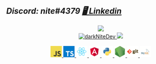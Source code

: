 

## ***Discord: nite#4379*** <a href="https://www.linkedin.com/mwlite/in/layla-ventilari-135574145"> ***🖥️ Linkedin***</a> 

<div align="center">
<img src="https://github.blog/wp-content/uploads/2018/10/46896184-b679fc80-ce30-11e8-88bf-921e9b788f7c.gif?resize=200%2C200" />
<div/>
  
<div align="center">
  
  
  <a href="https://github.com/darkNite">
    <img src="https://github-readme-stats.vercel.app/api?username=darkNiteDev&show_icons=true&theme=shades-of-purple" alt="darkNiteDev" />  
    <img src="https://github-readme-stats.vercel.app/api/top-langs/?username=darkNiteDev&layout=compact&langs_count=7&theme=shades-of-purple"/>
  
</div>
<div style="display: inline_block"><br>
<code><img height="30" src="https://raw.githubusercontent.com/github/explore/80688e429a7d4ef2fca1e82350fe8e3517d3494d/topics/javascript/javascript.png"></code>
<code><img height="30" src="https://raw.githubusercontent.com/github/explore/80688e429a7d4ef2fca1e82350fe8e3517d3494d/topics/typescript/typescript.png"></code>
<code><img height="30" src="https://raw.githubusercontent.com/github/explore/80688e429a7d4ef2fca1e82350fe8e3517d3494d/topics/react/react.png"></code>
<code><img height="30" src="https://raw.githubusercontent.com/github/explore/80688e429a7d4ef2fca1e82350fe8e3517d3494d/topics/angular/angular.png"></code>
<code><img height="30" src="https://raw.githubusercontent.com/github/explore/5c058a388828bb5fde0bcafd4bc867b5bb3f26f3/topics/python/python.png"></code>
<code><img height="30" src="https://raw.githubusercontent.com/github/explore/80688e429a7d4ef2fca1e82350fe8e3517d3494d/topics/nodejs/nodejs.png"></code>
<code><img height="30" src="https://raw.githubusercontent.com/github/explore/80688e429a7d4ef2fca1e82350fe8e3517d3494d/topics/git/git.png"></code>
<code><img height="30" src="https://raw.githubusercontent.com/github/explore/80688e429a7d4ef2fca1e82350fe8e3517d3494d/topics/mysql/mysql.png"></code>

</div>
</div>
</div>
  
 
  

  

                                                                                                                                                                                                   
